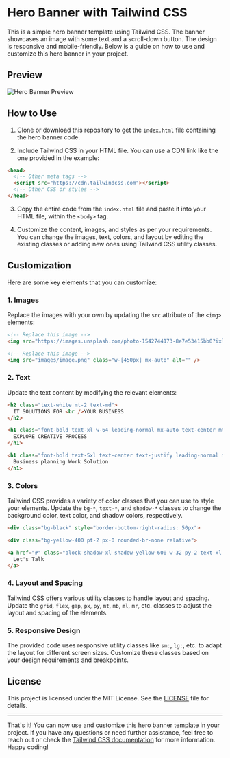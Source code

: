 # Hero Banner with Tailwind CSS

This is a simple hero banner template using Tailwind CSS. The banner showcases an image with some text and a scroll-down button. The design is responsive and mobile-friendly. Below is a guide on how to use and customize this hero banner in your project.

## Preview

![Hero Banner Preview](preview.png)

## How to Use

1. Clone or download this repository to get the `index.html` file containing the hero banner code.

2. Include Tailwind CSS in your HTML file. You can use a CDN link like the one provided in the example:

```html
<head>
  <!-- Other meta tags -->
  <script src="https://cdn.tailwindcss.com"></script>
  <!-- Other CSS or styles -->
</head>
```

3. Copy the entire code from the `index.html` file and paste it into your HTML file, within the `<body>` tag.

4. Customize the content, images, and styles as per your requirements. You can change the images, text, colors, and layout by editing the existing classes or adding new ones using Tailwind CSS utility classes.

## Customization

Here are some key elements that you can customize:

### 1. Images

Replace the images with your own by updating the `src` attribute of the `<img>` elements:

```html
<!-- Replace this image -->
<img src="https://images.unsplash.com/photo-1542744173-8e7e53415bb0?ixlib=rb-4.0.3&ixid=M3wxMjA3fDB8MHxwaG90by1wYWdlfHx8fGVufDB8fHx8fA%3D%3D&auto=format&fit=crop&w=1470&q=80" alt="" class="w-full h-96 translate-x-4 object-cover" />
```

```html
<!-- Replace this image -->
<img src="images/image.png" class="w-[450px] mx-auto" alt="" />
```

### 2. Text

Update the text content by modifying the relevant elements:

```html
<h2 class="text-white mt-2 text-md">
  IT SOLUTIONS FOR <br />YOUR BUSINESS
</h2>
```

```html
<h1 class="font-bold text-xl w-64 leading-normal mx-auto text-center mt-4 mb-6">
  EXPLORE CREATIVE PROCESS
</h1>
```

```html
<h1 class="font-bold text-5xl text-center text-justify leading-normal mb-6">
  Business planning Work Solution
</h1>
```

### 3. Colors

Tailwind CSS provides a variety of color classes that you can use to style your elements. Update the `bg-*`, `text-*`, and `shadow-*` classes to change the background color, text color, and shadow colors, respectively.

```html
<div class="bg-black" style="border-bottom-right-radius: 50px">
```

```html
<div class="bg-yellow-400 pt-2 px-0 rounded-br-none relative">
```

```html
<a href="#" class="block shadow-xl shadow-yellow-600 w-32 py-2 text-xl px-4 bg-yellow-400 text-slate-800 mt-14 rounded-3xl text-center font-bold transition duration-300 ease-in-out transform hover:scale-105 hover:bg-yellow-500">
  Let's Talk
</a>
```

### 4. Layout and Spacing

Tailwind CSS offers various utility classes to handle layout and spacing. Update the `grid`, `flex`, `gap`, `px`, `py`, `mt`, `mb`, `ml`, `mr`, etc. classes to adjust the layout and spacing of the elements.

### 5. Responsive Design

The provided code uses responsive utility classes like `sm:`, `lg:`, etc. to adapt the layout for different screen sizes. Customize these classes based on your design requirements and breakpoints.

## License

This project is licensed under the MIT License. See the [LICENSE](LICENSE) file for details.

---

That's it! You can now use and customize this hero banner template in your project. If you have any questions or need further assistance, feel free to reach out or check the [Tailwind CSS documentation](https://tailwindcss.com/docs) for more information. Happy coding!
